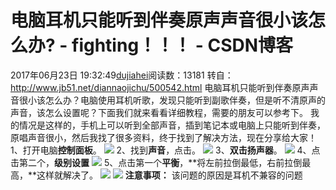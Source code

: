 # 电脑耳机只能听到伴奏原声声音很小该怎么办? - fighting！！！ - CSDN博客
2017年06月23日 19:32:49[dujiahei](https://me.csdn.net/dujiahei)阅读数：13181
转自：http://www.jb51.net/diannaojichu/500542.html
电脑耳机只能听到伴奏原声声音很小该怎么办？电脑使用耳机听歌，发现只能听到副歌伴奏，但是听不清原声的声音，该怎么设置呢？下面我们就来看看详细教程，需要的朋友可以参考下。
我的情况是这样的，手机上可以听到全部声音，插到笔记本或电脑上只能听到伴奏，原唱声音很小，然后我找了很多资料，终于找到了解决方法，现在分享给大家！
1、打开电脑**控制面板**。
![](http://files.jb51.net/file_images/article/201610/20161011125246168.jpg)
2、找到**声音**，点击。
![](http://files.jb51.net/file_images/article/201610/20161011125246169.jpg)
3、**双击扬声器**。
![](http://files.jb51.net/file_images/article/201610/20161011125246170.jpg)
4、点击第二个，**级别设置**
![](http://files.jb51.net/file_images/article/201610/20161011125246171.jpg)
5、点击第一个**平衡**，**将左前拉倒最低，右前拉倒最高，**这样就解决了。
![](http://files.jb51.net/file_images/article/201610/20161011125246172.jpg)
![](http://files.jb51.net/file_images/article/201610/20161011125246173.jpg)
**注意事项：**
该问题的原因是耳机不兼容的问题
